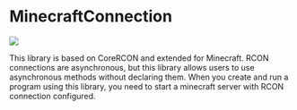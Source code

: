 # MinecraftConnection
 ![](https://img.shields.io/badge/Minecraft%20Version-1.13_~1.16.3-brightgreen)
 
 This library is based on CoreRCON and extended for Minecraft. RCON connections are asynchronous, but this library allows users to use asynchronous methods without declaring them. When you create and run a program using this library, you need to start a minecraft server with RCON connection configured.